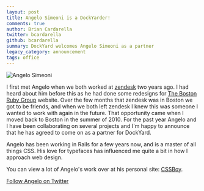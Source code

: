 ```yaml
---
layout: post
title: Angelo Simeoni is a DockYarder!
comments: true
author: Brian Cardarella
twitter: bcardarella
github: bcardarella
summary: DockYard welcomes Angelo Simeoni as a partner
legacy_category: announcement
tags: office
---
```


![Angelo Simeoni](https://i.imgur.com/DUKUM7V.png)

I first met Angelo when we both worked at [zendesk](http://zendesk.com) two years ago. I had heard about him before this as he had done some redesigns for [The Boston Ruby Group](http://bostonrb.org) website. Over the few months that zendesk was in Boston we got to be friends, and when we both left zendesk I knew this was someone I wanted to work with again in the future. That opportunity came when I moved back to Boston in the summer of 2010. For the past year Angelo and I have been collaborating on several projects and I'm happy to announce that he has agreed to come on as a partner for DockYard.

Angelo has been working in Rails for a few years now, and is a master of
all things CSS. His love for typefaces has influenced me quite a bit in
how I approach web design.

You can view a lot of Angelo's work over at his personal site:
[CSSBoy](http://cssboy.com).

[Follow Angelo on Twitter](http://twitter.com/cssboy)
